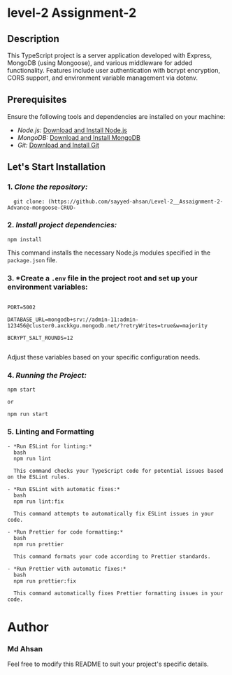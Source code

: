 # level-2 Assignment-2

## Description
This TypeScript project is a server application developed with Express, MongoDB (using Mongoose), and various middleware for added functionality. Features include user authentication with bcrypt encryption, CORS support, and environment variable management via dotenv.


## Prerequisites
Ensure the following tools and dependencies are installed on your machine:

- *Node.js:* [Download and Install Node.js](https://nodejs.org/)
- *MongoDB:* [Download and Install MongoDB](https://www.mongodb.com/try/download/community)
- *Git:* [Download and Install Git](https://git-scm.com/)

## Let's Start Installation


### 1. *Clone the repository:*

 ```
   git clone: (https://github.com/sayyed-ahsan/Level-2__Assaignment-2-Advance-mongoose-CRUD-
   ``` 




### 2. *Install project dependencies:*
```   
npm install  
```
   
   This command installs the necessary Node.js modules specified in the `package.json` file.





### 3. *Create a `.env` file in the project root and set up your environment variables:

```
   
PORT=5002

DATABASE_URL=mongodb+srv://admin-11:admin-123456@cluster0.axckkgu.mongodb.net/?retryWrites=true&w=majority

BCRYPT_SALT_ROUNDS=12
   
```
Adjust these variables based on your specific configuration needs.




### 4. *Running the Project:*
  
  
```
npm start

or

npm run start

```

### 5. Linting and Formatting
```
- *Run ESLint for linting:*
  bash
  npm run lint
  
  This command checks your TypeScript code for potential issues based on the ESLint rules.

- *Run ESLint with automatic fixes:*
  bash
  npm run lint:fix
  
  This command attempts to automatically fix ESLint issues in your code.

- *Run Prettier for code formatting:*
  bash
  npm run prettier
  
  This command formats your code according to Prettier standards.

- *Run Prettier with automatic fixes:*
  bash
  npm run prettier:fix
  
  This command automatically fixes Prettier formatting issues in your code.
```







# Author

### Md Ahsan

Feel free to modify this README to suit your project's specific details.




